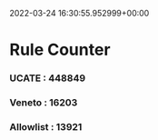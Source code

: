 2022-03-24 16:30:55.952999+00:00
# Rule Counter 
 ### UCATE : 448849

 ### Veneto : 16203

 ### Allowlist : 13921